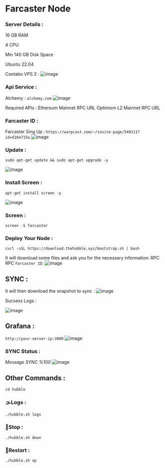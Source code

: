 # Farcaster Node

### Server Details : 

16 GB RAM

4 CPU

Min 140 GB Disk Space 

Ubuntu 22.04

Contabo VPS 2 : 
![image](https://github.com/CzLuckyStar/NODE-VALIDATOR/assets/130622293/aae01e29-1428-4721-86b8-90df771d41d7)


### Api Service : 

Alchemy : `alchemy.com`
![image](https://github.com/CzLuckyStar/NODE-VALIDATOR/assets/130622293/5e7375dd-188d-484d-8a3a-520b4bbc6638)


Required APIs : 
Ethereum Mainnet RPC URL 
Optimism L2 Mainnet RPC URL 

### Farcaster ID : 
Farcaster Sing Up : `https://warpcast.com/~/invite-page/549111?id=d16e715a`
![image](https://github.com/CzLuckyStar/NODE-VALIDATOR/assets/130622293/ca7f1ee8-df21-435f-a5a4-9f3916c4f77d)



### Update : 
```
sudo apt-get update && sudo apt-get upgrade -y
```
![image](https://github.com/CzLuckyStar/NODE-VALIDATOR/assets/130622293/0c48b59a-d88a-4a71-8903-51d6f5217369)

### Install Screen  : 
```
apt-get install screen -y
```
![image](https://github.com/CzLuckyStar/NODE-VALIDATOR/assets/130622293/d98cff91-93d7-48f0-acc7-b3ce1c457ce0)

### Screen : 
```
screen -S farcaster
```

### Deploy Your Node : 
```
curl -sSL https://download.thehubble.xyz/bootstrap.sh | bash
```
It will download some files and ask you for the necessary information: RPC RPC `Farcaster ID`:
![image](https://github.com/CzLuckyStar/NODE-VALIDATOR/assets/130622293/83952570-7468-4466-ab3f-1683675a0500)


## SYNC :
It will then download the snapshot to sync : 
![image](https://github.com/CzLuckyStar/NODE-VALIDATOR/assets/130622293/6da956ef-bbb2-402d-8d31-a6fe3581f04e)


Sucsess Logs : 

![image](https://github.com/CzLuckyStar/NODE-VALIDATOR/assets/130622293/3ad244fb-e20a-4887-be25-b32a55b76914)

## Grafana : 
`http://your-server-ip:3000`
![image](https://github.com/CzLuckyStar/NODE-VALIDATOR/assets/130622293/d23c35ea-71be-4ea5-8307-4fa5ccd1f0ea)


### SYNC Status : 
_Message SYNC %100_
![image](https://github.com/CzLuckyStar/NODE-VALIDATOR/assets/130622293/0a4b15cf-5db8-4074-9b20-88a7816f3b73)


## Other Commands : 
```
cd hubble
```
### 🌫️Logs : 

```
./hubble.sh logs
```

### 🧧Stop : 

```
./hubble.sh down
```

### 💫Restart :

```
./hubble.sh up
```
